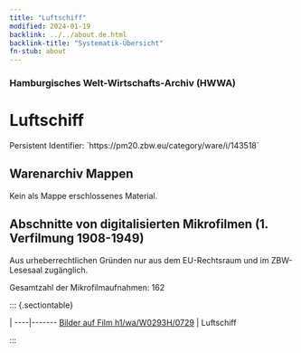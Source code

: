 ```yaml
---
title: "Luftschiff"
modified: 2024-01-19
backlink: ../../about.de.html
backlink-title: "Systematik-Übersicht"
fn-stub: about
---
```


### Hamburgisches Welt-Wirtschafts-Archiv (HWWA)

# Luftschiff

<div class="hint">Persistent Identifier: `https://pm20.zbw.eu/category/ware/i/143518`</div>







## Warenarchiv Mappen





Kein als Mappe erschlossenes Material.



<a id="filmsections" />

## Abschnitte von digitalisierten Mikrofilmen (1. Verfilmung 1908-1949)

<p>Aus urheberrechtlichen Gründen nur aus dem EU-Rechtsraum und im ZBW-Lesesaal zugänglich.</p>


<p>Gesamtzahl der Mikrofilmaufnahmen: 162</p>





::: {.sectiontable}

 | 
----|-------
<a class="btn" href="https://pm20.zbw.eu/film/h1/wa/W0293H/0729" rel="nofollow">Bilder auf Film h1/wa/W0293H/0729</a> | Luftschiff


:::
















